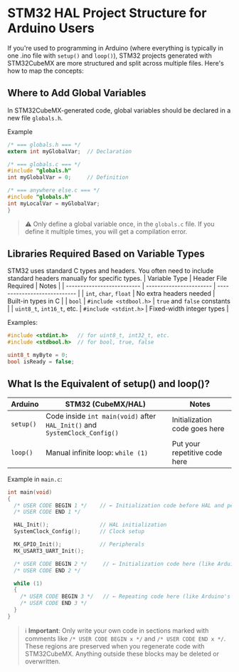 # STM32 HAL Project Structure for Arduino Users

If you're used to programming in Arduino (where everything is typically in one .ino file with `setup()` and `loop()`), STM32 projects generated with STM32CubeMX are more structured and split across multiple files. Here's how to map the concepts:

## Where to Add Global Variables

In STM32CubeMX-generated code, global variables should be declared in a new file `globals.h`.

Example
```c
/* === globals.h === */
extern int myGlobalVar;  // Declaration

/* === globals.c === */
#include "globals.h"
int myGlobalVar = 0;     // Definition

/* === anywhere else.c === */
#include "globals.h"
int myLocalVar = myGlobalVar;
}
```
> ⚠️ Only define a global variable once, in the `globals.c` file. If you define it multiple times, you will get a compilation error.

## Libraries Required Based on Variable Types

STM32 uses standard C types and headers. You often need to include standard headers manually for specific types.
| Variable Type              | Header File Required    | Notes                        |
| -------------------------- | ----------------------- | ---------------------------- |
| `int`, `char`, `float`     | No extra headers needed | Built-in types in C          |
| `bool`                     | `#include <stdbool.h>`  | `true` and `false` constants |
| `uint8_t`, `int16_t`, etc. | `#include <stdint.h>`   | Fixed-width integer types    |


Examples:

```c
#include <stdint.h>   // for uint8_t, int32_t, etc.
#include <stdbool.h>  // for bool, true, false

uint8_t myByte = 0;
bool isReady = false;
```

## What Is the Equivalent of setup() and loop()?
| Arduino   | STM32 (CubeMX/HAL)                                                         | Notes                         |
| --------- | -------------------------------------------------------------------------- | ----------------------------- |
| `setup()` | Code inside `int main(void)` after `HAL_Init()` and `SystemClock_Config()` | Initialization code goes here |
| `loop()`  | Manual infinite loop: `while (1)`                                          | Put your repetitive code here |


Example in `main.c`:
```c
int main(void)
{
  /* USER CODE BEGIN 1 */    // ← Initialization code before HAL and peripherals get initialised
  /* USER CODE END 1 */

  HAL_Init();                // HAL initialization
  SystemClock_Config();      // Clock setup

  MX_GPIO_Init();            // Peripherals
  MX_USART3_UART_Init();

  /* USER CODE BEGIN 2 */     // ← Initialization code here (like Arduino's setup())
  /* USER CODE END 2 */

  while (1)
  {
    /* USER CODE BEGIN 3 */   // ← Repeating code here (like Arduino's loop())
    /* USER CODE END 3 */
  }
}
```
> ℹ️ **Important**: Only write your own code in sections marked with comments like `/* USER CODE BEGIN x */` and `/* USER CODE END x */`.
These regions are preserved when you regenerate code with STM32CubeMX.
Anything outside these blocks may be deleted or overwritten.